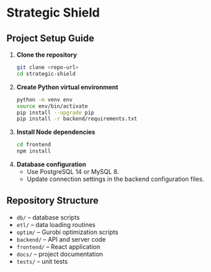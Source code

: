 # Strategic Shield

## Project Setup Guide

1. **Clone the repository**
   ```bash
   git clone <repo-url>
   cd strategic-shield
   ```
2. **Create Python virtual environment**
   ```bash
   python -m venv env
   source env/bin/activate
   pip install --upgrade pip
   pip install -r backend/requirements.txt
   ```
3. **Install Node dependencies**
   ```bash
   cd frontend
   npm install
   ```
4. **Database configuration**
   - Use PostgreSQL 14 or MySQL 8.
   - Update connection settings in the backend configuration files.

## Repository Structure

- `db/` – database scripts
- `etl/` – data loading routines
- `optim/` – Gurobi optimization scripts
- `backend/` – API and server code
- `frontend/` – React application
- `docs/` – project documentation
- `tests/` – unit tests

